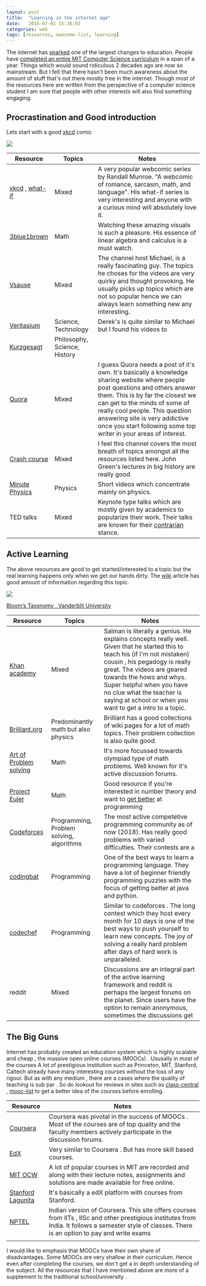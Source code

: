 ```yaml
---
layout: post
title:  "Learning in the internet age"
date:   2016-07-01 15:36:03
categories: web
tags: [resources, awesome-list, learning]
---
```


The internet has [sparked](https://youtu.be/N4mdV1CIpvI?t=14m20s) one of the largest changes to education. People have [completed an entire MIT Computer Science curriculum](https://www.scotthyoung.com/blog/myprojects/mit-challenge-2/) in a span of a year. Things which would sound ridiculous 2 decades ago are now so mainstream. But I felt that there hasn't been much awareness about the amount of stuff that's out there mostly free in the internet. Though most of the resources here are written from the perspective of a computer science student I am sure that people with other interests will also find something engaging. 

## Procrastination and Good introduction

Lets start with a good [xkcd](https://www.xkcd.com/731/) comic

![](https://imgs.xkcd.com/comics/desert_island.png )



| Resource                                                     | Topics                       | Notes                                                        |
| ------------------------------------------------------------ | ---------------------------- | ------------------------------------------------------------ |
| [xkcd](https://xkcd.com) , [what-if](https://what-if.xkcd.com/) | Mixed                        | A very popular webcomic series by Randall Munroe. "A webcomic of romance,  sarcasm, math, and language". His what-if series is very interesting and anyone with a curious mind will absolutely love it. |
| [3blue1brown](https://www.youtube.com/channel/UCYO_jab_esuFRV4b17AJtAw/featured) | Math                         | Watching these amazing visuals is such a pleasure. His essence of linear algebra and calculus is a must watch. |
| [Vsause](https://www.youtube.com/user/Vsauce)                | Mixed                        | The channel host Michael, is a really fascinating guy. The topics he choses for the videos are very quirky and thought provoking. He usually picks up topics which are not so popular hence we can always learn something new any interesting. |
| [Veritasium](https://www.youtube.com/user/1veritasium)       | Science, Technology          | Derek's is quite similar to Michael but I found his videos to |
| [Kurzgesagt](https://www.youtube.com/channel/UCsXVk37bltHxD1rDPwtNM8Q) | Philosophy, Science, History |                                                              |
| [Quora](https://www.quora.com/)                              | Mixed                        | I guess Quora needs a post of it's own. It's basically a knowledge sharing website where people post questions and others answer them. This is by far the closest we can get to the minds of some of really cool people. This question answering site is very addictive once you start following some top writer in your areas of interest. |
| [Crash course](https://www.youtube.com/user/crashcourse)     | Mixed                        | I feel this channel covers the most breath of topics amongst all the resources listed here. John Green's lectures in big history are really good |
| [Minute Physics](https://www.youtube.com/user/minutephysics) | Physics                      | Short videos which concentrate mainly on physics.            |
| TED talks                                                    | Mixed                        | Keynote type talks which are mostly given by academics to popularize their work. Their talks are known for their [contrarian](https://www.wired.com/2013/04/tedtalk/) stance. |

## Active Learning 

The above resources are good to get started/interested to a topic but the real learning happens only when we get our hands dirty. The [wiki](https://en.wikipedia.org/wiki/Active_learning) article has good amount of information regarding this topic.

 ![](https://cft.vanderbilt.edu/wp-content/uploads/sites/59/Blooms-Taxonomy-650x366.jpg)

[Bloom’s Taxonomy , Vanderblit University](https://cft.vanderbilt.edu/guides-sub-pages/blooms-taxonomy/)

| Resource                                                   | Topics                                   | Notes                                                        |
| ---------------------------------------------------------- | ---------------------------------------- | ------------------------------------------------------------ |
| [Khan academy](https://www.khanacademy.org)                | Mixed                                    | Salman is literally a genius. He explains concepts really well. Given that he started this to teach his (if I'm not mistaken) cousin , his pegadogy is really great. The videos are geared towards the hows and whys. Super helpful when you have no clue what the teacher is saying at school or when you want to get a intro to a topic. |
| [Brilliant.org](brilliant.org)                             | Predominantly math but also physics      | Brilliant has a good collections of wiki pages for a lot of math topics. Their problem collection is also quite good. |
| [Art of Problem solving](https://artofproblemsolving.com/) | Math                                     | It's more focussed towards olympiad type of math problems. Well known for it's active discussion forums. |
| [Project Euler](https://projecteuler.net/about)            | Math                                     | Good resource if you're interested in number theory and want to [get better](https://www.theatlantic.com/technology/archive/2011/06/how-i-failed-failed-and-finally-succeeded-at-learning-how-to-code/239855/) at programming |
| [Codeforces](http://codeforces.com/)                       | Programming, Problem solving, algorithms | The most active competetive programming community as of now (2018). Has really good problems with varied difficulties. Their contests are a |
| [codingbat](http://codingbat.com)                          | Programming                              | One of the best ways to learn a programming language. They have a lot of beginner friendly programming puzzles with the focus of getting better at java and python. |
| [codechef](https://www.codechef.com/)                      | Programming                              | Similar to codeforces . The long contest which they host every month for 10 days is one of the best ways to push yourself to learn new concepts. The joy of solving a really hard problem after days of hard work is unparalleled. |
| reddit                                                     | Mixed                                    | Discussions are an integral part of the active learning framework and reddit is perhaps the largest forums on the planet. Since users have the option to remain anonymous, sometimes the discussions get |

## The Big Guns

Internet has probably created an education system which is highly scalable and cheap , the massive open online courses (MOOCs) . Ususally in most of the courses  A lot of prestigious institution such as Princeton, MIT, Stanford, Caltech already have many interesting courses without the loss of any rigour. But as with any medium , there are a cases where the quality of teaching is sub par . So do lookout for reviews in sites such as [class-central](https://www.class-central.com/) , [mooc-list](https://www.mooc-list.com/) to get a better idea of the courses before enrolling. 

| Resource                                            | Notes                                                        |
| --------------------------------------------------- | ------------------------------------------------------------ |
| [Coursera](https://www.coursera.org/)               | Coursera was pivotal in the success of MOOCs . Most of the courses are of top quality and the faculty members actively participate in the discussion forums. |
| [EdX](https://www.edx.org/)                         | Very similar to Coursera . But has more skill based courses. |
| [MIT OCW](https://ocw.mit.edu/index.htm)            | A lot of popular courses in MIT are recorded and along with their lecture notes, assignments and solutions are made available for free online. |
| [Stanford Lagunita](https://lagunita.stanford.edu/) | It's basically a edX platform with courses from Stanford.    |
| [NPTEL](http://www.nptel.ac.in/)                    | Indian version of Coursera. This site offers courses from IITs , IISc and other prestigious institutes from India. It follows a semester style of classes. There is an option to pay and write exams |
|                                                     |                                                              |

I would like to emphasis that MOOCs have their own share of disadvantages. Some MOOCs are very shallow in their curriculum. Hence even after completing the courses, we don't get a in depth understanding of the subject. All the resources that I have mentioned above are more of a supplement to the traditional school/university .